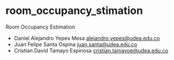 # room_occupancy_stimation
Room Occupancy Estimation

- Daniel Alejandro Yepes Mesa alejandro.yepes@udea.edu.co 
- Juan Felipe Santa Ospina juan.santa@udea.edu.co
- Cristian David Tamayo Espinosa cristian.tamayoe@udea.edu.co 


